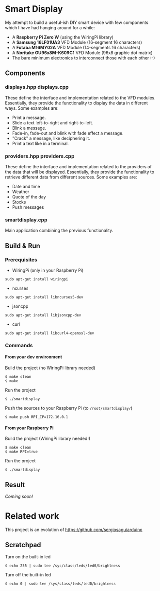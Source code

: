 # Smart Display
My attempt to build a useful-ish DIY smart device with few components which I have had hanging around for a while:
- A **Raspberry Pi Zero W** (using the WiringPi library)
- A **Samsung 16LF01UA3** VFD Module (16-segment 16 characters)
- A **Futaba M16MY02A** VFD Module (14-segments 16 characters)
- A **Noritake GU96x8M-K609C1** VFD Module (96x8 graphic dot matrix)
- The bare minimum electronics to interconnect those with each other :-)
## Components
### displays.hpp displays.cpp
These define the interface and implementation related to the VFD modules. Essentially, they provide the functionality to display the data in different ways. Some examples are:
- Print a message.
- Slide a text left-to-right and right-to-left.
- Blink a message.
- Fade-in, fade-out and blink with fade effect a message.
- "Crack" a message, like deciphering it.
- Print a text like in a terminal.
### providers.hpp providers.cpp
These define the interface and implementation related to the providers of the data that will be displayed. Essentially, they provide the functionality to retrieve different data from different sources. Some examples are:
- Date and time
- Weather
- Quote of the day
- Stocks
- Push messages
### smartdisplay.cpp
Main application combining the previous functionality.
## Build & Run
### Prerequisites
- WiringPi (only in your Raspberry Pi)
```
sudo apt-get install wiringpi
```
- ncurses
```
sudo apt-get install libncurses5-dev
```
- jsoncpp
```
sudo apt-get install libjsoncpp-dev
```
- curl
```
sudo apt-get install libcurl4-openssl-dev
```
### Commands
#### From your dev environment
Build the project (no WiringPi library needed)
```
$ make clean
$ make
```
Run the project
```
$ ./smartdisplay
```
Push the sources to your Raspberry Pi (to `/root/smartdisplay/`)
```
$ make push RPI_IP=172.16.0.1
```
#### From your Raspberry Pi
Build the project (WiringPi library needed!)
```
$ make clean
$ make RPI=true
```
Run the project
```
$ ./smartdisplay
```
## Result
*Coming soon!*
# Related work
This project is an evolution of https://github.com/sergiosagu/arduino

## Scratchpad
Turn on the built-in led
```
$ echo 255 | sudo tee /sys/class/leds/led0/brightness
```
Turn off the built-in led
```
$ echo 0 | sudo tee /sys/class/leds/led0/brightness
```